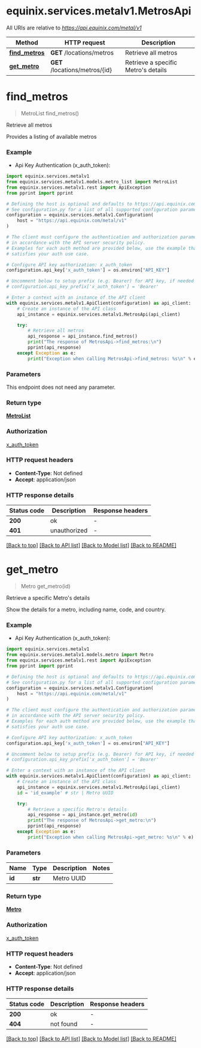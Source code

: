 # equinix.services.metalv1.MetrosApi

All URIs are relative to *https://api.equinix.com/metal/v1*

Method | HTTP request | Description
------------- | ------------- | -------------
[**find_metros**](MetrosApi.md#find_metros) | **GET** /locations/metros | Retrieve all metros
[**get_metro**](MetrosApi.md#get_metro) | **GET** /locations/metros/{id} | Retrieve a specific Metro&#39;s details


# **find_metros**
> MetroList find_metros()

Retrieve all metros

Provides a listing of available metros

### Example

* Api Key Authentication (x_auth_token):

```python
import equinix.services.metalv1
from equinix.services.metalv1.models.metro_list import MetroList
from equinix.services.metalv1.rest import ApiException
from pprint import pprint

# Defining the host is optional and defaults to https://api.equinix.com/metal/v1
# See configuration.py for a list of all supported configuration parameters.
configuration = equinix.services.metalv1.Configuration(
    host = "https://api.equinix.com/metal/v1"
)

# The client must configure the authentication and authorization parameters
# in accordance with the API server security policy.
# Examples for each auth method are provided below, use the example that
# satisfies your auth use case.

# Configure API key authorization: x_auth_token
configuration.api_key['x_auth_token'] = os.environ["API_KEY"]

# Uncomment below to setup prefix (e.g. Bearer) for API key, if needed
# configuration.api_key_prefix['x_auth_token'] = 'Bearer'

# Enter a context with an instance of the API client
with equinix.services.metalv1.ApiClient(configuration) as api_client:
    # Create an instance of the API class
    api_instance = equinix.services.metalv1.MetrosApi(api_client)

    try:
        # Retrieve all metros
        api_response = api_instance.find_metros()
        print("The response of MetrosApi->find_metros:\n")
        pprint(api_response)
    except Exception as e:
        print("Exception when calling MetrosApi->find_metros: %s\n" % e)
```


### Parameters

This endpoint does not need any parameter.

### Return type

[**MetroList**](MetroList.md)

### Authorization

[x_auth_token](../README.md#x_auth_token)

### HTTP request headers

 - **Content-Type**: Not defined
 - **Accept**: application/json

### HTTP response details

| Status code | Description | Response headers |
|-------------|-------------|------------------|
**200** | ok |  -  |
**401** | unauthorized |  -  |

[[Back to top]](#) [[Back to API list]](../README.md#documentation-for-api-endpoints) [[Back to Model list]](../README.md#documentation-for-models) [[Back to README]](../README.md)
# **get_metro**
> Metro get_metro(id)

Retrieve a specific Metro's details

Show the details for a metro, including name, code, and country.

### Example

* Api Key Authentication (x_auth_token):

```python
import equinix.services.metalv1
from equinix.services.metalv1.models.metro import Metro
from equinix.services.metalv1.rest import ApiException
from pprint import pprint

# Defining the host is optional and defaults to https://api.equinix.com/metal/v1
# See configuration.py for a list of all supported configuration parameters.
configuration = equinix.services.metalv1.Configuration(
    host = "https://api.equinix.com/metal/v1"
)

# The client must configure the authentication and authorization parameters
# in accordance with the API server security policy.
# Examples for each auth method are provided below, use the example that
# satisfies your auth use case.

# Configure API key authorization: x_auth_token
configuration.api_key['x_auth_token'] = os.environ["API_KEY"]

# Uncomment below to setup prefix (e.g. Bearer) for API key, if needed
# configuration.api_key_prefix['x_auth_token'] = 'Bearer'

# Enter a context with an instance of the API client
with equinix.services.metalv1.ApiClient(configuration) as api_client:
    # Create an instance of the API class
    api_instance = equinix.services.metalv1.MetrosApi(api_client)
    id = 'id_example' # str | Metro UUID

    try:
        # Retrieve a specific Metro's details
        api_response = api_instance.get_metro(id)
        print("The response of MetrosApi->get_metro:\n")
        pprint(api_response)
    except Exception as e:
        print("Exception when calling MetrosApi->get_metro: %s\n" % e)
```


### Parameters


Name | Type | Description  | Notes
------------- | ------------- | ------------- | -------------
 **id** | **str**| Metro UUID | 

### Return type

[**Metro**](Metro.md)

### Authorization

[x_auth_token](../README.md#x_auth_token)

### HTTP request headers

 - **Content-Type**: Not defined
 - **Accept**: application/json

### HTTP response details

| Status code | Description | Response headers |
|-------------|-------------|------------------|
**200** | ok |  -  |
**404** | not found |  -  |

[[Back to top]](#) [[Back to API list]](../README.md#documentation-for-api-endpoints) [[Back to Model list]](../README.md#documentation-for-models) [[Back to README]](../README.md)

